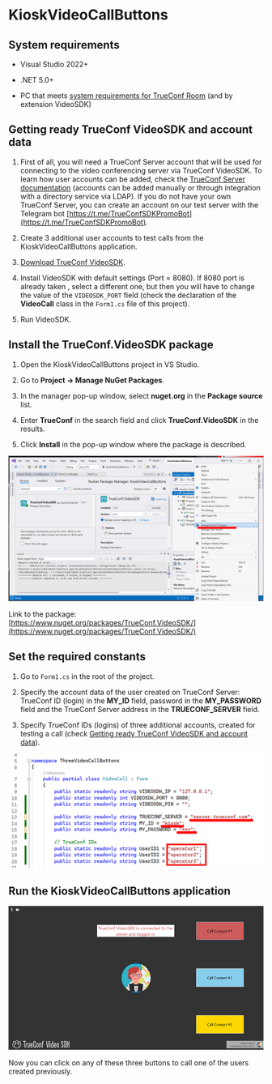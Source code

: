 # KioskVideoCallButtons

## System requirements

* Visual Studio 2022+

* .NET 5.0+

* PC that meets [system requirements for TrueConf Room](https://trueconf.com/support/system-requirements.html#trueconf-room) (and by extension VideoSDK)

## Getting ready TrueConf VideoSDK and account data 

1. First of all, you will need a TrueConf Server account that will be used for connecting to the video conferencing server via TrueConf VideoSDK. To learn how user accounts can be added, check the [TrueConf Server documentation](https://docs.trueconf.com/server/en/admin/web-config#users-tab) (accounts can be added manually or through integration with a directory service via LDAP). If you do not have your own TrueConf Server, you can create an account on our test server with the Telegram bot [https://t.me/TrueConfSDKPromoBot](https://t.me/TrueConfSDKPromoBot).

1. Create 3 additional user accounts to test calls from the KioskVideoCallButtons application.

1. [Download TrueConf VideoSDK](https://github.com/TrueConf/pyVideoSDK/blob/main/download.md).

1. Install VideoSDK with default settings (Port = 8080). If 8080 port is already taken , select a different one, but then you will have to change the value of the `VIDEOSDK_PORT` field (check the declaration of the **VideoCall** class in the `Form1.cs` file of this project).

1. Run VideoSDK.

## Install the TrueConf.VideoSDK package

1. Open the KioskVideoCallButtons project in VS Studio.

1. Go to **Project → Manage NuGet Packages**.

1. In the manager pop-up window, select **nuget.org** in the **Package source** list. 

1. Enter **TrueConf** in the search field and click **TrueConf.VideoSDK** in the results.

1. Click **Install** in the pop-up window where the package is described.

![install nuget package](./readme/videosdk-example-1.png)

Link to the package: [https://www.nuget.org/packages/TrueConf.VideoSDK/](https://www.nuget.org/packages/TrueConf.VideoSDK/)

## Set the required constants

1. Go to `Form1.cs` in the root of the project.

1. Specify the account data of the user created on TrueConf Server: TrueConf ID (login) in the **MY_ID** field, password in the **MY_PASSWORD** field and the TrueConf Server address in the **TRUECONF_SERVER** field. 

1. Specify TrueConf IDs (logins) of three additional accounts, created for testing a call (check [Getting ready TrueConf VideoSDK and account data](#getting-ready-trueconf-videosdk-and-account-data)).

![set constants](./readme/videosdk-example-2.png)

## Run the KioskVideoCallButtons application

![running app](./readme/videosdk-example-3.png)

Now you can click on any of these three buttons to call one of the users created previously.
